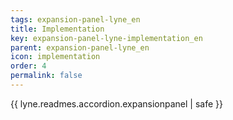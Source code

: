 ```yaml
---
tags: expansion-panel-lyne_en
title: Implementation
key: expansion-panel-lyne-implementation_en
parent: expansion-panel-lyne_en
icon: implementation
order: 4
permalink: false  
---
```

{{ lyne.readmes.accordion.expansionpanel | safe }}


